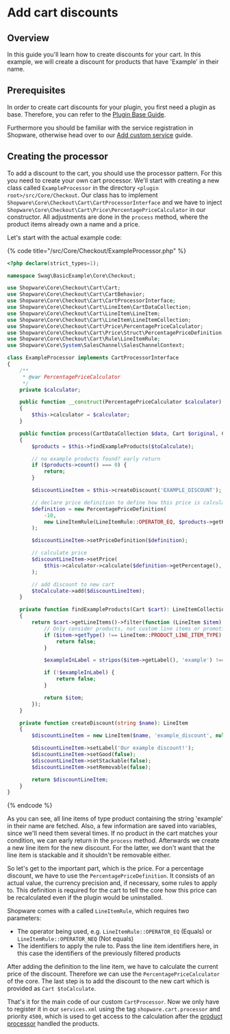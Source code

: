 # Add cart discounts

## Overview

In this guide you'll learn how to create discounts for your cart. In this example, we will create a discount for products that have 'Example' in their name.

## Prerequisites

In order to create cart discounts for your plugin, you first need a plugin as base. Therefore, you can refer to the [Plugin Base Guide](../../plugin-base-guide.md).

Furthermore you should be familiar with the service registration in Shopware, otherwise head over to our [Add custom service](../../plugin-fundamentals/add-custom-service.md) guide.

## Creating the processor

To add a discount to the cart, you should use the processor pattern. For this you need to create your own cart processor. We'll start with creating a new class called `ExampleProcessor` in the directory `<plugin root>/src/Core/Checkout`. Our class has to implement `Shopware\Core\Checkout\Cart\CartProcessorInterface` and we have to inject `Shopware\Core\Checkout\Cart\Price\PercentagePriceCalculator` in our constructor. All adjustments are done in the `process` method, where the product items already own a name and a price.

Let's start with the actual example code:

{% code title="<plugin root>/src/Core/Checkout/ExampleProcessor.php" %}
```php
<?php declare(strict_types=1);

namespace Swag\BasicExample\Core\Checkout;

use Shopware\Core\Checkout\Cart\Cart;
use Shopware\Core\Checkout\Cart\CartBehavior;
use Shopware\Core\Checkout\Cart\CartProcessorInterface;
use Shopware\Core\Checkout\Cart\LineItem\CartDataCollection;
use Shopware\Core\Checkout\Cart\LineItem\LineItem;
use Shopware\Core\Checkout\Cart\LineItem\LineItemCollection;
use Shopware\Core\Checkout\Cart\Price\PercentagePriceCalculator;
use Shopware\Core\Checkout\Cart\Price\Struct\PercentagePriceDefinition;
use Shopware\Core\Checkout\Cart\Rule\LineItemRule;
use Shopware\Core\System\SalesChannel\SalesChannelContext;

class ExampleProcessor implements CartProcessorInterface
{
    /**
     * @var PercentagePriceCalculator
     */
    private $calculator;

    public function __construct(PercentagePriceCalculator $calculator)
    {
        $this->calculator = $calculator;
    }

    public function process(CartDataCollection $data, Cart $original, Cart $toCalculate, SalesChannelContext $context, CartBehavior $behavior): void
    {
        $products = $this->findExampleProducts($toCalculate);

        // no example products found? early return
        if ($products->count() === 0) {
            return;
        }

        $discountLineItem = $this->createDiscount('EXAMPLE_DISCOUNT');

        // declare price definition to define how this price is calculated
        $definition = new PercentagePriceDefinition(
            -10,
            new LineItemRule(LineItemRule::OPERATOR_EQ, $products->getKeys())
        );

        $discountLineItem->setPriceDefinition($definition);

        // calculate price
        $discountLineItem->setPrice(
            $this->calculator->calculate($definition->getPercentage(), $products->getPrices(), $context)
        );

        // add discount to new cart
        $toCalculate->add($discountLineItem);
    }

    private function findExampleProducts(Cart $cart): LineItemCollection
    {
        return $cart->getLineItems()->filter(function (LineItem $item) {
            // Only consider products, not custom line items or promotional line items
            if ($item->getType() !== LineItem::PRODUCT_LINE_ITEM_TYPE) {
                return false;
            }

            $exampleInLabel = stripos($item->getLabel(), 'example') !== false;

            if (!$exampleInLabel) {
                return false;
            }

            return $item;
        });
    }

    private function createDiscount(string $name): LineItem
    {
        $discountLineItem = new LineItem($name, 'example_discount', null, 1);

        $discountLineItem->setLabel('Our example discount!');
        $discountLineItem->setGood(false);
        $discountLineItem->setStackable(false);
        $discountLineItem->setRemovable(false);

        return $discountLineItem;
    }
}
```
{% endcode %}

As you can see, all line items of type product containing the string 'example' in their name are fetched. Also, a few information are saved into variables, since we'll need them several times. If no product in the cart matches your condition, we can early return in the `process` method. Afterwards we create a new line item for the new discount. For the latter, we don't want that the line item is stackable and it shouldn't be removable either.

So let's get to the important part, which is the price. For a percentage discount, we have to use the `PercentagePriceDefinition`. It consists of an actual value, the currency precision and, if necessary, some rules to apply to. This definition is required for the cart to tell the core how this price can be recalculated even if the plugin would be uninstalled.

Shopware comes with a called `LineItemRule`, which requires two parameters:

* The operator being used, e.g. `LineItemRule::OPERATOR_EQ` \(Equals\) or `LineItemRule::OPERATOR_NEQ` \(Not equals\)
* The identifiers to apply the rule to. Pass the line item identifiers here, in this case the identifiers of the previously filtered products

After adding the definition to the line item, we have to calculate the current price of the discount. Therefore we can use the `PercentagePriceCalculator` of the core. The last step is to add the discount to the new cart which is provided as `Cart $toCalculate`.

That's it for the main code of our custom `CartProcessor`. Now we only have to register it in our `services.xml` using the tag `shopware.cart.processor` and priority `4500`, which is used to get access to the calculation after the [product processor](https://github.com/shopware/platform/blob/v6.3.4.1/src/Core/Checkout/DependencyInjection/cart.xml#L223-L231) handled the products.

